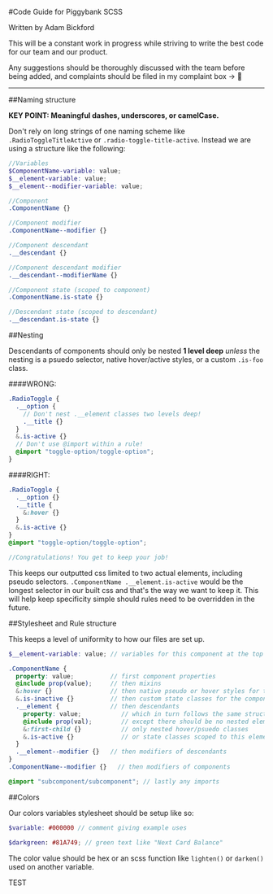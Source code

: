 #Code Guide for Piggybank SCSS

Written by Adam Bickford

This will be a constant work in progress while striving to write the best code for our team and our product.

Any suggestions should be thoroughly discussed with the team before being added, and complaints should be filed in my complaint box -> :toilet:

---

##Naming structure

**KEY POINT: Meaningful dashes, underscores, or camelCase.**

Don't rely on long strings of one naming scheme like `.RadioToggleTitleActive`
or `.radio-toggle-title-active`. Instead we are using a structure like the
following:

```scss
//Variables
$ComponentName-variable: value;
$__element-variable: value;
$__element--modifier-variable: value;

//Component
.ComponentName {}

//Component modifier
.ComponentName--modifier {}

//Component descendant
.__descendant {}

//Component descendant modifier
.__descendant--modifierName {}

//Component state (scoped to component)
.ComponentName.is-state {}

//Descendant state (scoped to descendant)
.__descendant.is-state {}
```

##Nesting

Descendants of components should only be nested **1 level deep** *unless* the
nesting is a psuedo selector, native hover/active styles, or a custom `.is-foo` class.

####WRONG:
```scss
.RadioToggle {
  .__option {
    // Don't nest .__element classes two levels deep!
    .__title {}
  }
  &.is-active {}
  // Don't use @import within a rule!
  @import "toggle-option/toggle-option";
}
```

####RIGHT:
```scss
.RadioToggle {
  .__option {}
  .__title {
    &:hover {}
  }
  &.is-active {}
}
@import "toggle-option/toggle-option";

//Congratulations! You get to keep your job!
```

This keeps our outputted css limited to two actual elements, including pseudo selectors. `.ComponentName .__element.is-active` would be the longest selector in our built css and that's the way we want to keep it. This will help keep specificity simple should rules need to be overridden in the future.

##Stylesheet and Rule structure

This keeps a level of uniformity to how our files are set up.

```scss
$__element-variable: value; // variables for this component at the top of the page

.ComponentName {
  property: value;          // first component properties
  @include prop(value);     // then mixins
  &:hover {}                // then native pseudo or hover styles for the component
  &.is-inactive {}          // then custom state classes for the component
  .__element {              // then descendants
    property: value;           // which in turn follows the same structure
    @include prop(val);        // except there should be no nested elements
    &:first-child {}           // only nested hover/psuedo classes
    &.is-active {}             // or state classes scoped to this element
  }
  .__element--modifier {}   // then modifiers of descendants
}
.ComponentName--modifier {}   // then modifiers of components

@import "subcomponent/subcomponent"; // lastly any imports
```

##Colors

Our colors variables stylesheet should be setup like so:

```scss
$variable: #000000 // comment giving example uses

$darkgreen: #81A749; // green text like "Next Card Balance"
```

The color value should be hex or an scss function like `lighten()` or `darken()` used on another variable.

TEST

